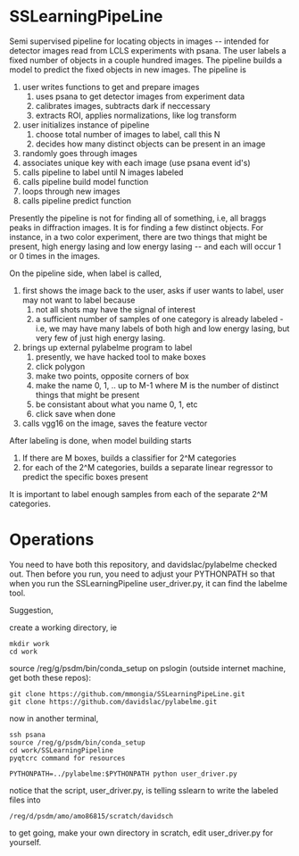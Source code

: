 # SSLearningPipeLine

Semi supervised pipeline for locating objects in images -- intended for detector images read from LCLS experiments with psana. The user labels a fixed number of objects in a couple hundred images. The pipeline builds a model to predict the fixed objects in new images. The pipeline is

1. user writes functions to get and prepare images
   1. uses psana to get detector images from experiment data 
   1. calibrates images, subtracts dark if neccessary
   1. extracts ROI, applies normalizations, like log transform
1. user initializes instance of pipeline
   1. choose total number of images to label, call this N
   1. decides how many distinct objects can be present in an image
1. randomly goes through images
1. associates unique key with each image (use psana event id's)
1. calls pipeline to label until N images labeled
1. calls pipeline build model function
1. loops through new images
1. calls pipeline predict function

Presently the pipeline is not for finding all of something, i.e, all braggs peaks in diffraction images. It is for finding a few distinct objects. For instance, in a two color experiment, there are two things that might be present, high energy lasing and low energy lasing -- and each will occur 1 or 0 times in the images. 

On the pipeline side, when label is called,

1. first shows the image back to the user, asks if user wants to label, user may not want to label because
   1. not all shots may have the signal of interest
   1. a sufficient number of samples of one category is already labeled - i.e, we may have many labels of both high and low energy lasing, but very few of just high energy lasing.
1. brings up external pylabelme program to label
   1. presently, we have hacked tool to make boxes
   1. click polygon
   1. make two points, opposite corners of box
   1. make the name 0, 1, .. up to M-1 where M is the number of distinct things that might be present
   1. be consistant about what you name 0, 1, etc
   1. click save when done
1. calls vgg16 on the image, saves the feature vector

After labeling is done, when model building starts

1. If there are M boxes, builds a classifier for 2^M categories
1. for each of the 2^M categories, builds a separate linear regressor to predict the specific boxes present

It is important to label enough samples from each of the separate 2^M categories.
 

# Operations

You need to have both this repository, and davidslac/pylabelme checked out. Then before you run, you need to adjust 
your PYTHONPATH so that when you run the SSLearningPipeline user_driver.py, it can find the labelme tool.

Suggestion,

create a working directory, ie

```
mkdir work
cd work
```

source /reg/g/psdm/bin/conda_setup
on pslogin (outside internet machine, get both these repos):

```
git clone https://github.com/mmongia/SSLearningPipeLine.git
git clone https://github.com/davidslac/pylabelme.git
```

now in another terminal, 

```
ssh psana
source /reg/g/psdm/bin/conda_setup
cd work/SSLearningPipeline
pyqtcrc command for resources

PYTHONPATH=../pylabelme:$PYTHONPATH python user_driver.py
```

notice that the script, user_driver.py, is telling sslearn to write the labeled files into 
```
/reg/d/psdm/amo/amo86815/scratch/davidsch
```
to get going, make your own directory in scratch, edit user_driver.py for yourself.

